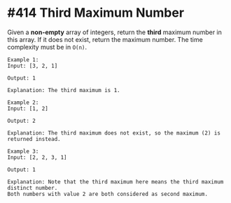 # #414 Third Maximum Number

Given a **non-empty** array of integers, return the **third** maximum number in this array. If it does not exist, return the maximum number. The time complexity must be in `O(n)`.

```
Example 1:
Input: [3, 2, 1]

Output: 1

Explanation: The third maximum is 1.
```

```
Example 2:
Input: [1, 2]

Output: 2

Explanation: The third maximum does not exist, so the maximum (2) is returned instead.
```

```
Example 3:
Input: [2, 2, 3, 1]

Output: 1

Explanation: Note that the third maximum here means the third maximum distinct number.
Both numbers with value 2 are both considered as second maximum.
```